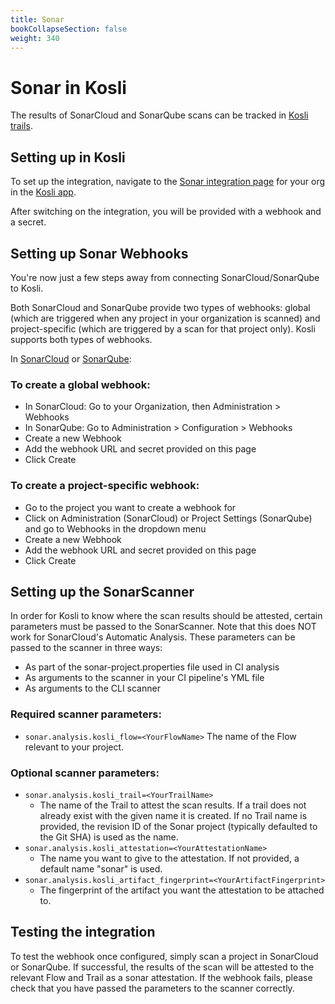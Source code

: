 ```yaml
---
title: Sonar
bookCollapseSection: false
weight: 340
---
```

# Sonar in Kosli

The results of SonarCloud and SonarQube scans can be tracked in [Kosli trails](/getting_started/trails/).

## Setting up in Kosli

To set up the integration, navigate to the [Sonar integration page](https://app.kosli.com/cyber-dojo/integrations/sonar/) for your org in the [Kosli app](https://app.kosli.com/).

After switching on the integration, you will be provided with a webhook and a secret.

## Setting up Sonar Webhooks

You're now just a few steps away from connecting SonarCloud/SonarQube to Kosli.

Both SonarCloud and SonarQube provide two types of webhooks: global (which are triggered when any project in your organization is scanned) and project-specific (which are triggered by a scan for that project only). Kosli supports both types of webhooks.

In [SonarCloud](https://sonarcloud.io/) or [SonarQube](https://sonarqube.org):

### To create a global webhook:

- In SonarCloud: Go to your Organization, then Administration > Webhooks
- In SonarQube: Go to Administration > Configuration > Webhooks
- Create a new Webhook
- Add the webhook URL and secret provided on this page
- Click Create

### To create a project-specific webhook:

- Go to the project you want to create a webhook for
- Click on Administration (SonarCloud) or Project Settings (SonarQube) and go to Webhooks in the dropdown menu
- Create a new Webhook
- Add the webhook URL and secret provided on this page
- Click Create

## Setting up the SonarScanner

In order for Kosli to know where the scan results should be attested, certain parameters must be passed to the SonarScanner. Note that this does NOT work for SonarCloud's Automatic Analysis.
These parameters can be passed to the scanner in three ways:
- As part of the sonar-project.properties file used in CI analysis
- As arguments to the scanner in your CI pipeline's YML file
- As arguments to the CLI scanner

### Required scanner parameters:
- `sonar.analysis.kosli_flow=<YourFlowName>`
The name of the Flow relevant to your project. 

### Optional scanner parameters:
- `sonar.analysis.kosli_trail=<YourTrailName>`
    - The name of the Trail to attest the scan results. If a trail does not already exist with the given name it is created. If no Trail name is provided, the revision ID of the Sonar project (typically defaulted to the Git SHA) is used as the name.
- `sonar.analysis.kosli_attestation=<YourAttestationName>`
    - The name you want to give to the attestation. If not provided, a default name "sonar" is used.
- `sonar.analysis.kosli_artifact_fingerprint=<YourArtifactFingerprint>`
    - The fingerprint of the artifact you want the attestation to be attached to.

## Testing the integration

To test the webhook once configured, simply scan a project in SonarCloud or SonarQube. If successful, the results of the scan will be attested to the relevant Flow and Trail as a sonar attestation.
If the webhook fails, please check that you have passed the parameters to the scanner correctly.
